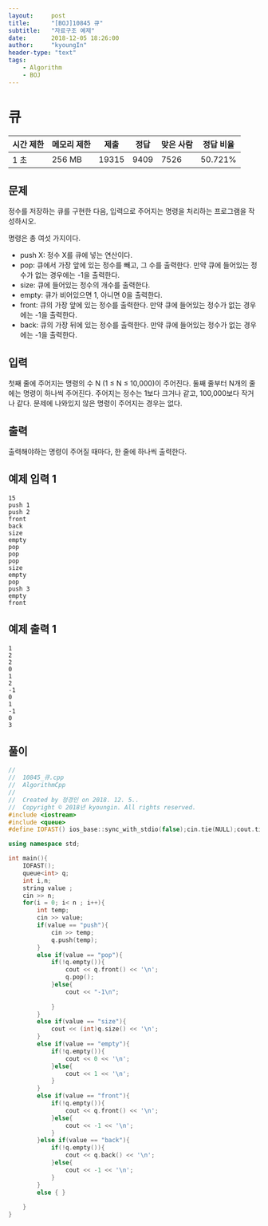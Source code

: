```yaml
---
layout:     post
title:      "[BOJ]10845 큐"
subtitle:   "자료구조 예제"
date:       2018-12-05 18:26:00
author:     "kyoungIn"
header-type: "text"
tags:
    - Algorithm
    - BOJ
---
```

# 큐 

| 시간 제한 | 메모리 제한 | 제출  | 정답 | 맞은 사람 | 정답 비율 |
| --------- | ----------- | ----- | ---- | --------- | --------- |
| 1 초      | 256 MB      | 19315 | 9409 | 7526      | 50.721%   |

## 문제

정수를 저장하는 큐를 구현한 다음, 입력으로 주어지는 명령을 처리하는 프로그램을 작성하시오.

명령은 총 여섯 가지이다.

- push X: 정수 X를 큐에 넣는 연산이다.
- pop: 큐에서 가장 앞에 있는 정수를 빼고, 그 수를 출력한다. 만약 큐에 들어있는 정수가 없는 경우에는 -1을 출력한다.
- size: 큐에 들어있는 정수의 개수를 출력한다.
- empty: 큐가 비어있으면 1, 아니면 0을 출력한다.
- front: 큐의 가장 앞에 있는 정수를 출력한다. 만약 큐에 들어있는 정수가 없는 경우에는 -1을 출력한다.
- back: 큐의 가장 뒤에 있는 정수를 출력한다. 만약 큐에 들어있는 정수가 없는 경우에는 -1을 출력한다.

## 입력

첫째 줄에 주어지는 명령의 수 N (1 ≤ N ≤ 10,000)이 주어진다. 둘째 줄부터 N개의 줄에는 명령이 하나씩 주어진다. 주어지는 정수는 1보다 크거나 같고, 100,000보다 작거나 같다. 문제에 나와있지 않은 명령이 주어지는 경우는 없다.

## 출력

출력해야하는 명령이 주어질 때마다, 한 줄에 하나씩 출력한다.

## 예제 입력 1 

```
15
push 1
push 2
front
back
size
empty
pop
pop
pop
size
empty
pop
push 3
empty
front
```

## 예제 출력 1 

```
1
2
2
0
1
2
-1
0
1
-1
0
3
```



## 풀이

```cpp
//
//  10845_큐.cpp
//  AlgorithmCpp
//
//  Created by 정경인 on 2018. 12. 5..
//  Copyright © 2018년 kyoungin. All rights reserved.
#include <iostream>
#include <queue>
#define IOFAST() ios_base::sync_with_stdio(false);cin.tie(NULL);cout.tie(NULL);

using namespace std;

int main(){
    IOFAST();
    queue<int> q;
    int i,n;
    string value ;
    cin >> n;
    for(i = 0; i< n ; i++){
        int temp;
        cin >> value;
        if(value == "push"){
            cin >> temp;
            q.push(temp);
        }
        else if(value == "pop"){
            if(!q.empty()){
                cout << q.front() << '\n';
                q.pop();
            }else{
                cout << "-1\n";
                
            }
        }
        else if(value == "size"){
            cout << (int)q.size() << '\n';
        }
        else if(value == "empty"){
            if(!q.empty()){
                cout << 0 << '\n';
            }else{
                cout << 1 << '\n';
            }
        }
        else if(value == "front"){
            if(!q.empty()){
                cout << q.front() << '\n';
            }else{
                cout << -1 << '\n';
            }
        }else if(value == "back"){
            if(!q.empty()){
                cout << q.back() << '\n';
            }else{
                cout << -1 << '\n';
            }
        }
        else { }
        
    }
}
```

